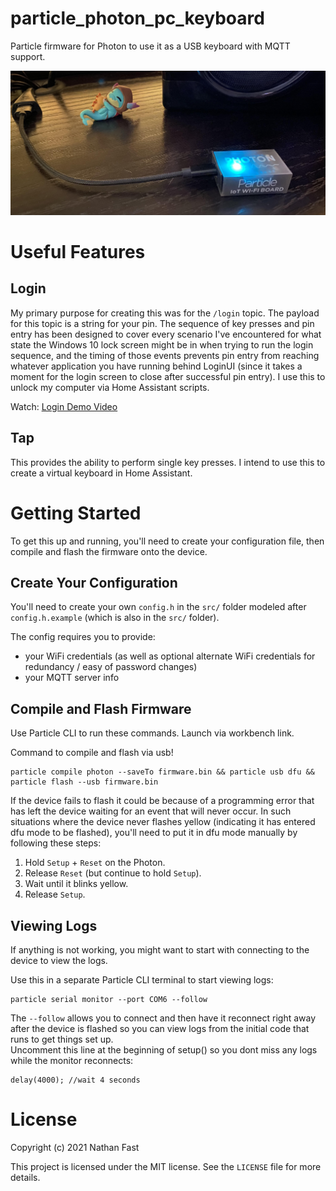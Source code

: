 # particle_photon_pc_keyboard

Particle firmware for Photon to use it as a USB keyboard with MQTT support.

![Particle Photon Photo](assets/photo.jpg)

# Useful Features

## Login
My primary purpose for creating this was for the `/login` topic. The payload for this topic is a string for your pin. The sequence of key presses and pin entry has been designed to cover every scenario I've encountered for what state the Windows 10 lock screen might be in when trying to run the login sequence, and the timing of those events prevents pin entry from reaching whatever application you have running behind LoginUI (since it takes a moment for the login screen to close after successful pin entry). I use this to unlock my computer via Home Assistant scripts. 

Watch: [Login Demo Video](assets/login_demo.mov)

## Tap
This provides the ability to perform single key presses. I intend to use this to create a virtual keyboard in Home Assistant.

# Getting Started

To get this up and running, you'll need to create your configuration file, then compile and flash the firmware onto the device. 

## Create Your Configuration

You'll need to create your own `config.h` in the `src/` folder modeled after `config.h.example` (which is also in the `src/` folder).  

The config requires you to provide:  
- your WiFi credentials (as well as optional alternate WiFi credentials for redundancy / easy of password changes)
- your MQTT server info

## Compile and Flash Firmware

Use Particle CLI to run these commands. Launch via workbench link.

Command to compile and flash via usb!
```
particle compile photon --saveTo firmware.bin && particle usb dfu && particle flash --usb firmware.bin
```

If the device fails to flash it could be because of a programming error that has left the device waiting for an event that will never occur. In such situations where the device never flashes yellow (indicating it has entered dfu mode to be flashed), you'll need to put it in dfu mode manually by following these steps:

1. Hold `Setup` + `Reset` on the Photon.  
2. Release `Reset` (but continue to hold `Setup`).  
3. Wait until it blinks yellow.
4. Release `Setup`.  

## Viewing Logs

If anything is not working, you might want to start with connecting to the device to view the logs.

Use this in a separate Particle CLI terminal to start viewing logs:  
```
particle serial monitor --port COM6 --follow
```
The `--follow` allows you to connect and then have it reconnect right away after the device is flashed so you can view logs from the initial code that runs to get things set up.  
Uncomment this line at the beginning of setup() so you dont miss any logs while the monitor reconnects:
```
delay(4000); //wait 4 seconds
```

# License

Copyright (c) 2021 Nathan Fast

This project is licensed under the MIT license. See the `LICENSE` file for more details.